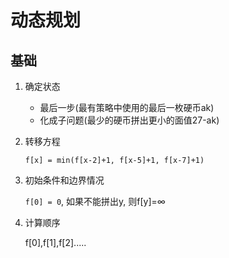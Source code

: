 # 动态规划

## 基础
1. 确定状态

   - 最后一步(最有策略中使用的最后一枚硬币ak)
   - 化成子问题(最少的硬币拼出更小的面值27-ak)

2. 转移方程

   `f[x] = min(f[x-2]+1, f[x-5]+1, f[x-7]+1)`

3. 初始条件和边界情况

   `f[0] = 0`, 如果不能拼出y, 则f[y]=∞

4. 计算顺序

   f[0],f[1],f[2].....